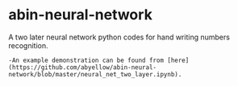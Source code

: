 # abin-neural-network
A two later neural network python codes for hand writing numbers recognition.

	-An example demonstration can be found from [here](https://github.com/abyellow/abin-neural-network/blob/master/neural_net_two_layer.ipynb).

